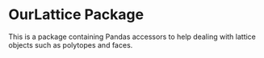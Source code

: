 # OurLattice Package

This is a package containing Pandas accessors to help dealing with lattice objects such as
polytopes and faces. 